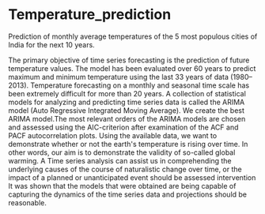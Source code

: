 # Temperature_prediction
Prediction of monthly average temperatures of the 5 most populous cities of India for the next 10 years.

The primary objective of time series forecasting is the prediction of future temperature values. The model has been evaluated over 60 years to predict maximum and minimum temperature using the last 33 years of data (1980–2013).
Temperature forecasting on a monthly and seasonal time scale has been extremely difficult for more than 20 years. A collection of statistical models for analyzing and predicting time series data is called the ARIMA model (Auto Regressive Integrated Moving Average). We create the best ARIMA model.The most relevant orders of the ARIMA models are chosen and assessed using the AIC-criterion after examination of the ACF and PACF autocorrelation plots. Using the available data, we want to demonstrate whether or not the earth's temperature is rising over time. In other words, our aim is to demonstrate the validity of so-called global warming. A Time series analysis can assist us in comprehending the underlying causes of the course of naturalistic change over time, or the impact of a planned or unanticipated event should be assessed intervention It was shown that the models that were obtained are being capable of capturing the dynamics of the time series data and projections should be reasonable.
